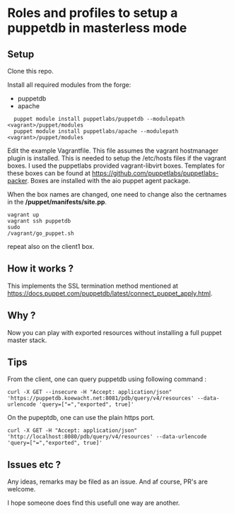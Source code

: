 Roles and profiles to setup a puppetdb in masterless mode
=========================================================

Setup
-----

Clone this repo.

Install all required modules from the forge:

* puppetdb
* apache

```
  puppet module install puppetlabs/puppetdb --modulepath <vagrant>/puppet/modules
  puppet module install puppetlabs/apache --modulepath <vagrant>/puppet/modules
```

Edit the example Vagrantfile.  This file assumes the vagrant hostmanager plugin is installed.
This is needed to setup the /etc/hosts files if the vagrant boxes.
I used the puppetlabs provided vagrant-libvirt boxes.  Templates for these boxes can be found
at https://github.com/puppetlabs/puppetlabs-packer. Boxes are installed with the aio puppet
agent package.

When the box names are changed, one need to change also the certnames in the __<vagrant>/puppet/manifests/site.pp__.

```
vagrant up 
vagrant ssh puppetdb
sudo
/vagrant/go_puppet.sh
```

repeat also on the client1 box.

How it works ?
--------------

This implements the SSL termination method mentioned at https://docs.puppet.com/puppetdb/latest/connect_puppet_apply.html.

Why ?
-----

Now you can play with exported resources without installing a full puppet master stack.

Tips
----

From the client, one can query puppetdb using following command :

```
curl -X GET --insecure -H "Accept: application/json" 'https://puppetdb.koewacht.net:8081/pdb/query/v4/resources' --data-urlencode 'query=["=","exported", true]'
```

On the pupeptdb, one can use the plain https port.

```
curl -X GET -H "Accept: application/json" 'http://localhost:8080/pdb/query/v4/resources' --data-urlencode 'query=["=","exported", true]'
```

Issues etc ?
------------

Any ideas, remarks may be filed as an issue.
And af course, PR's are welcome.

I hope someone does find this usefull one way are another.
